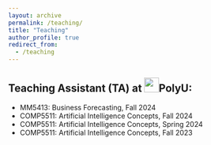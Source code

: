 ```yaml
---
layout: archive
permalink: /teaching/
title: "Teaching"
author_profile: true
redirect_from:
  - /teaching
---
```

## Teaching Assistant (TA) at <img src='/images/polyu_logo.png' style='width: 1.4em;'>PolyU: 
+ MM5413: Business Forecasting, Fall 2024
+ COMP5511: Artificial Intelligence Concepts, Fall 2024
+ COMP5511: Artificial Intelligence Concepts, Spring 2024
+ COMP5511: Artificial Intelligence Concepts, Fall 2023

